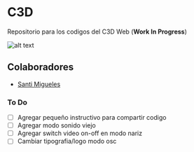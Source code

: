 # C3D
Repositorio para los codigos del C3D Web (**Work In Progress**)

![alt text](https://github.com/intercambiostransorganicos/c3d/blob/master/assets/loop.gif)

## Colaboradores
* [Santi Migueles](https://github.com/santimigueles)

### To Do
- [ ] Agregar pequeño instructivo para compartir codigo
- [ ] Agregar modo sonido viejo
- [ ] Agregar switch video on-off en modo nariz
- [ ] Cambiar tipografia/logo modo osc
